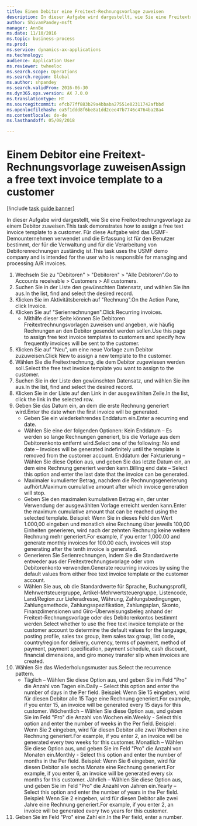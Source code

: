 ```yaml
--- 
title: Einem Debitor eine Freitext-Rechnungsvorlage zuweisen
description: In dieser Aufgabe wird dargestellt, wie Sie eine Freitextrechnungsvorlage zu einem Debitor zuweisen.
author: ShivamPandey-msft
manager: AnnBe
ms.date: 11/10/2016
ms.topic: business-process
ms.prod: 
ms.service: dynamics-ax-applications
ms.technology: 
audience: Application User
ms.reviewer: twheeloc
ms.search.scope: Operations
ms.search.region: Global
ms.author: shpandey
ms.search.validFrom: 2016-06-30
ms.dyn365.ops.version: AX 7.0.0
ms.translationtype: HT
ms.sourcegitcommit: efcb77ff883b29a4bbaba27551e02311742afbbd
ms.openlocfilehash: ea5f1ddd8f6be8a1dd2cee47b7746c4764ba28a4
ms.contentlocale: de-de
ms.lasthandoff: 05/08/2018

---
```

# <a name="assign-a-free-text-invoice-template-to-a-customer"></a><span data-ttu-id="bf78e-103">Einem Debitor eine Freitext-Rechnungsvorlage zuweisen</span><span class="sxs-lookup"><span data-stu-id="bf78e-103">Assign a free text invoice template to a customer</span></span>

[!include [task guide banner](../../includes/task-guide-banner.md)]

<span data-ttu-id="bf78e-104">In dieser Aufgabe wird dargestellt, wie Sie eine Freitextrechnungsvorlage zu einem Debitor zuweisen.</span><span class="sxs-lookup"><span data-stu-id="bf78e-104">This task demonstrates how to assign a free text invoice template to a customer.</span></span> <span data-ttu-id="bf78e-105">Für diese Aufgabe wird das USMF-Demounternehmen verwendet und die Erfassung ist für den Benutzer bestimmt, der für die Verwaltung und für die Verarbeitung von Debitorenrechnungen zuständig ist.</span><span class="sxs-lookup"><span data-stu-id="bf78e-105">This task uses the USMF demo company and is intended for the user who is responsible for managing and processing A/R invoices.</span></span>

1. <span data-ttu-id="bf78e-106">Wechseln Sie zu "Debitoren" > "Debitoren" > "Alle Debitoren".</span><span class="sxs-lookup"><span data-stu-id="bf78e-106">Go to Accounts receivable > Customers > All customers.</span></span>
2. <span data-ttu-id="bf78e-107">Suchen Sie in der Liste den gewünschten Datensatz, und wählen Sie ihn aus.</span><span class="sxs-lookup"><span data-stu-id="bf78e-107">In the list, find and select the desired record.</span></span>
3. <span data-ttu-id="bf78e-108">Klicken Sie im Aktivitätsbereich auf "Rechnung".</span><span class="sxs-lookup"><span data-stu-id="bf78e-108">On the Action Pane, click Invoice.</span></span>
4. <span data-ttu-id="bf78e-109">Klicken Sie auf "Serienrechnungen".</span><span class="sxs-lookup"><span data-stu-id="bf78e-109">Click Recurring invoices.</span></span>
    * <span data-ttu-id="bf78e-110">Mithilfe dieser Seite können Sie Debitoren Freitextrechnungsvorlagen zuweisen und angeben, wie häufig Rechnungen an den Debitor gesendet werden sollen.</span><span class="sxs-lookup"><span data-stu-id="bf78e-110">Use this page to assign free text invoice templates to customers and specify how frequently invoices will be sent to the customer.</span></span>  
5. <span data-ttu-id="bf78e-111">Klicken Sie auf "Neu", um eine neue Vorlage zum Debitor zuzuweisen.</span><span class="sxs-lookup"><span data-stu-id="bf78e-111">Click New to assign a new template to the customer.</span></span>
6. <span data-ttu-id="bf78e-112">Wählen Sie die Freitextrechnung, die dem Debitor zugewiesen werden soll.</span><span class="sxs-lookup"><span data-stu-id="bf78e-112">Select the free text invoice template you want to assign to the customer.</span></span>
7. <span data-ttu-id="bf78e-113">Suchen Sie in der Liste den gewünschten Datensatz, und wählen Sie ihn aus.</span><span class="sxs-lookup"><span data-stu-id="bf78e-113">In the list, find and select the desired record.</span></span>
8. <span data-ttu-id="bf78e-114">Klicken Sie in der Liste auf den Link in der ausgewählten Zeile.</span><span class="sxs-lookup"><span data-stu-id="bf78e-114">In the list, click the link in the selected row.</span></span>
9. <span data-ttu-id="bf78e-115">Geben Sie das Datum ein, an dem die erste Rechnung generiert wird.</span><span class="sxs-lookup"><span data-stu-id="bf78e-115">Enter the date when the first invoice will be generated.</span></span>
    * <span data-ttu-id="bf78e-116">Geben Sie ein wiederkehrendes Enddatum ein.</span><span class="sxs-lookup"><span data-stu-id="bf78e-116">Enter a recurring end date.</span></span>  
    * <span data-ttu-id="bf78e-117">Wählen Sie eine der folgenden Optionen: Kein Enddatum – Es werden so lange Rechnungen generiert, bis die Vorlage aus dem Debitorenkonto entfernt wird.</span><span class="sxs-lookup"><span data-stu-id="bf78e-117">Select one of the following: No end date – Invoices will be generated indefinitely until the template is removed from the customer account.</span></span>  <span data-ttu-id="bf78e-118">Enddatum der Fakturierung – Wählen Sie diese Option aus, und geben Sie das letzte Datum ein, an dem eine Rechnung generiert werden kann.</span><span class="sxs-lookup"><span data-stu-id="bf78e-118">Billing end date – Select this option and enter the last date that the invoice can be generated.</span></span>  
    * <span data-ttu-id="bf78e-119">Maximaler kumulierter Betrag, nachdem die Rechnungsgenerierung aufhört.</span><span class="sxs-lookup"><span data-stu-id="bf78e-119">Maximum cumulative amount after which invoice generation will stop.</span></span>  
    * <span data-ttu-id="bf78e-120">Geben Sie den maximalen kumulativen Betrag ein, der unter Verwendung der ausgewählten Vorlage erreicht werden kann.</span><span class="sxs-lookup"><span data-stu-id="bf78e-120">Enter the maximum cumulative amount that can be reached using the selected template.</span></span> <span data-ttu-id="bf78e-121">Beispiel: Wenn Sie in dieses Feld den Wert 1.000,00 eingeben und monatlich eine Rechnung über jeweils 100,00 Einheiten generieren, wird nach der zehnten Rechnung keine weitere Rechnung mehr generiert.</span><span class="sxs-lookup"><span data-stu-id="bf78e-121">For example, if you enter 1,000.00 and generate monthly invoices for 100.00 each, invoices will stop generating after the tenth invoice is generated.</span></span>  
    * <span data-ttu-id="bf78e-122">Generieren Sie Serienrechnungen, indem Sie die Standardwerte entweder aus der Freitextrechnungsvorlage oder vom Debitorenkonto verwenden.</span><span class="sxs-lookup"><span data-stu-id="bf78e-122">Generate recurring invoices by using the default values from either free text invoice template or the customer account.</span></span>  
    * <span data-ttu-id="bf78e-123">Wählen Sie aus, ob die Standardwerte für Sprache, Buchungsprofil, Mehrwertsteuergruppe, Artikel-Mehrwertsteuergruppe, Listencode, Land/Region zur Lieferadresse, Währung, Zahlungsbedingungen, Zahlungsmethode, Zahlungsspezifikation, Zahlungsplan, Skonto, Finanzdimensionen und Giro-Überweisungsbeleg anhand der Freitext-Rechnungsvorlage oder des Debitorenkontos bestimmt werden.</span><span class="sxs-lookup"><span data-stu-id="bf78e-123">Select whether to use the free text invoice template or the customer account to determine the default values for the language, posting profile, sales tax group, item sales tax group, list code, country/region for delivery, currency, terms of payment, method of payment, payment specification, payment schedule, cash discount, financial dimensions, and giro money transfer slip when invoices are created.</span></span>  
10. <span data-ttu-id="bf78e-124">Wählen Sie das Wiederholungsmuster aus.</span><span class="sxs-lookup"><span data-stu-id="bf78e-124">Select the recurrence pattern.</span></span>
    * <span data-ttu-id="bf78e-125">Täglich – Wählen Sie diese Option aus, und geben Sie im Feld "Pro" die Anzahl von Tagen ein.</span><span class="sxs-lookup"><span data-stu-id="bf78e-125">Daily – Select this option and enter the number of days in the Per field.</span></span> <span data-ttu-id="bf78e-126">Beispiel: Wenn Sie 15 eingeben, wird für diesen Debitor alle 15 Tage eine Rechnung generiert.</span><span class="sxs-lookup"><span data-stu-id="bf78e-126">For example, if you enter 15, an invoice will be generated every 15 days for this customer.</span></span>  <span data-ttu-id="bf78e-127">Wöchentlich – Wählen Sie diese Option aus, und geben Sie im Feld "Pro" die Anzahl von Wochen ein.</span><span class="sxs-lookup"><span data-stu-id="bf78e-127">Weekly - Select this option and enter the number of weeks in the Per field.</span></span> <span data-ttu-id="bf78e-128">Beispiel: Wenn Sie 2 eingeben, wird für diesen Debitor alle zwei Wochen eine Rechnung generiert.</span><span class="sxs-lookup"><span data-stu-id="bf78e-128">For example, if you enter 2, an invoice will be generated every two weeks for this customer.</span></span>  <span data-ttu-id="bf78e-129">Monatlich – Wählen Sie diese Option aus, und geben Sie im Feld "Pro" die Anzahl von Monaten ein.</span><span class="sxs-lookup"><span data-stu-id="bf78e-129">Monthly - Select this option and enter the number of months in the Per field.</span></span> <span data-ttu-id="bf78e-130">Beispiel: Wenn Sie 6 eingeben, wird für diesen Debitor alle sechs Monate eine Rechnung generiert.</span><span class="sxs-lookup"><span data-stu-id="bf78e-130">For example, if you enter 6, an invoice will be generated every six months for this customer.</span></span>  <span data-ttu-id="bf78e-131">Jährlich – Wählen Sie diese Option aus, und geben Sie im Feld "Pro" die Anzahl von Jahren ein.</span><span class="sxs-lookup"><span data-stu-id="bf78e-131">Yearly – Select this option and enter the number of years in the Per field.</span></span> <span data-ttu-id="bf78e-132">Beispiel: Wenn Sie 2 eingeben, wird für diesen Debitor alle zwei Jahre eine Rechnung generiert.</span><span class="sxs-lookup"><span data-stu-id="bf78e-132">For example, if you enter 2, an invoice will be generated every two years for this customer.</span></span>  
11. <span data-ttu-id="bf78e-133">Geben Sie im Feld "Pro" eine Zahl ein.</span><span class="sxs-lookup"><span data-stu-id="bf78e-133">In the Per field, enter a number.</span></span>



